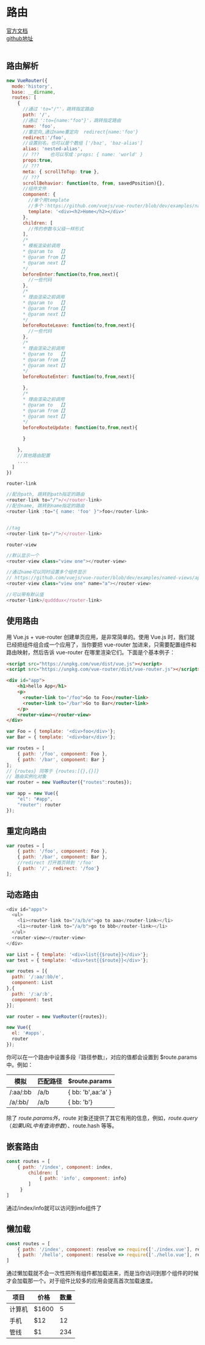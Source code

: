 # 路由

[官方文档](https://router.vuejs.org/zh-cn/)<br>
[github地址](https://github.com/vuejs/vue-router/tree/next)<br><br>

## 路由解析
```javascript
new VueRouter({
  mode:'history',
  base: __dirname,
  routes: [
    {
      //通过 'to="/"'，跳转指定路由
      path: '/',
      //通过 ':to={name:"foo"}'，跳转指定路由
      name: 'foo',
      //重定向,通过name重定向  redirect{name:'foo'}
      redirect:'/foo',
      //设置别名，也可以是个数组 ['/baz', 'baz-alias']
      alias: 'nested-alias',
      // ???    也可以写成：props: { name: 'world' }
      props:true,
      // ???
      meta: { scrollToTop: true },
      // ???
      scrollBehavior: function(to, from, savedPosition){},
      //组件文件
      component: {
        //单个用template
        //多个：https://github.com/vuejs/vue-router/blob/dev/examples/named-views/app.js
        template: '<div><h2>Home</h2></div>'
      },
      children: [
        //传的参数与父级一样形式
      ],
      /*
      * 模板渲染前调用
      * @param to  【】   
      * @param from【】   
      * @param next【】   
      */
      beforeEnter:function(to,from,next){
        //一些代码
      },
      /*
      * 理由渲染之前调用
      * @param to  【】   
      * @param from【】   
      * @param next【】   
      */
      beforeRouteLeave: function(to,from,next){
        //一些代码
      },
      /*
      * 理由渲染之前调用
      * @param to  【】   
      * @param from【】   
      * @param next【】   
      */
      beforeRouteEnter: function(to,from,next){

      },
      /*
      * 理由渲染之前调用
      * @param to  【】   
      * @param from【】   
      * @param next【】   
      */
      beforeRouteUpdate: function(to,from,next){

      }

    },
    //其他路由配置
    ....
  ]
})
```

`router-link`
```javascript
//配合path, 跳转到path指定的路由
<router-link to="/">/</router-link>
//配合name, 跳转到name指定的路由
<router-link :to="{ name: 'foo' }">foo</router-link>


//tag
<router-link to="/">/</router-link>

```


`router-view`
```javascript
//默认显示一个
<router-view class="view one"></router-view>

//通过name可以同时设置多个组件显示
// https://github.com/vuejs/vue-router/blob/dev/examples/named-views/app.js
<router-view class="view one" name="a"></router-view>

//可以带有默认值
<router-link>/qudddux</router-link>
```


## 使用路由
用 Vue.js + vue-router 创建单页应用，是非常简单的。使用 Vue.js 时，我们就已经把组件组合成一个应用了，当你要把 vue-router 加进来，只需要配置组件和路由映射，然后告诉 vue-router 在哪里渲染它们。下面是个基本例子：
```html
<script src="https://unpkg.com/vue/dist/vue.js"></script>
<script src="https://unpkg.com/vue-router/dist/vue-router.js"></script>

<div id="app">
    <h1>hello App</h1>
    <p>
      <router-link to="/foo">Go to Foo</router-link>
      <router-link to="/bar">Go to Bar</router-link>
    </p>
    <router-view></router-view>
</div>
```

```javascript
var Foo = { template: '<div>foo</div>'};
var Bar = { template: '<div>bar</div>'};

var routes = [
    { path: '/foo', component: Foo },
    { path: '/bar', component: Bar }
];
// {routes} 同等于 {routes:[{},{}]}
// 路由实例化对象
var router = new VueRouter({"routes":routes});

var app = new Vue({
    "el": "#app",
    "router": router
});
```

## 重定向路由
```javascript
var routes = [
    { path: '/foo', component: Foo },
    { path: '/bar', component: Bar },
    //redirect 打开首页转到 '/foo'
    { path: '/', redirect: '/foo'}
];
```


## 动态路由
```javascript
<div id="apps">
  <ul>
    <li><router-link to="/a/b/e">go to aaa</router-link></li>
    <li><router-link to="/a/b">go to bbb</router-link></li>
  </ul>
  <router-view></router-view>
</div>
```
```javascript
var List = { template: '<div>list{{$route}}</div>'};
var test = { template: '<div>test{{$route}}</div>'};

var routes = [{
  path: '/:aa/:bb/e',
  component: List
},{
  path: '/:a/:b',
  component: test
}];

var router = new VueRouter({routes});

new Vue({
  el: '#apps',
  router
});
```
你可以在一个路由中设置多段『路径参数』，对应的值都会设置到 $route.params 中。例如：

| 模拟    | 匹配路径 | $route.params |
| ----- |--------- | --------------|
| /:aa/:bb | /a/b | { bb: 'b',aa:'a' } |
| /a/:bb/ | /a/b | { bb: 'b'} |

除了 $route.params 外，$route 对象还提供了其它有用的信息，例如，$route.query（如果 URL 中有查询参数）、$route.hash 等等。


## 嵌套路由
```javascript
const routes = [
    { path: '/index', component: index,
        children: [
            { path: 'info', component: info}
        ]
     }
]
```
通过/index/info就可以访问到info组件了


## 懒加载
```javascript
const routes = [
    { path: '/index', component: resolve => require(['./index.vue'], resolve) },
    { path: '/hello', component: resolve => require(['./hello.vue'], resolve) },
]
```
通过懒加载就不会一次性把所有组件都加载进来，而是当你访问到那个组件的时候才会加载那一个。对于组件比较多的应用会提高首次加载速度。




| 项目        | 价格    |  数量   |
| ----        | ------  | ------  |
| 计算机      | $1600   |   5     |
| 手机        |   $12   |   12    |
| 管线        |    $1   |  234    |
